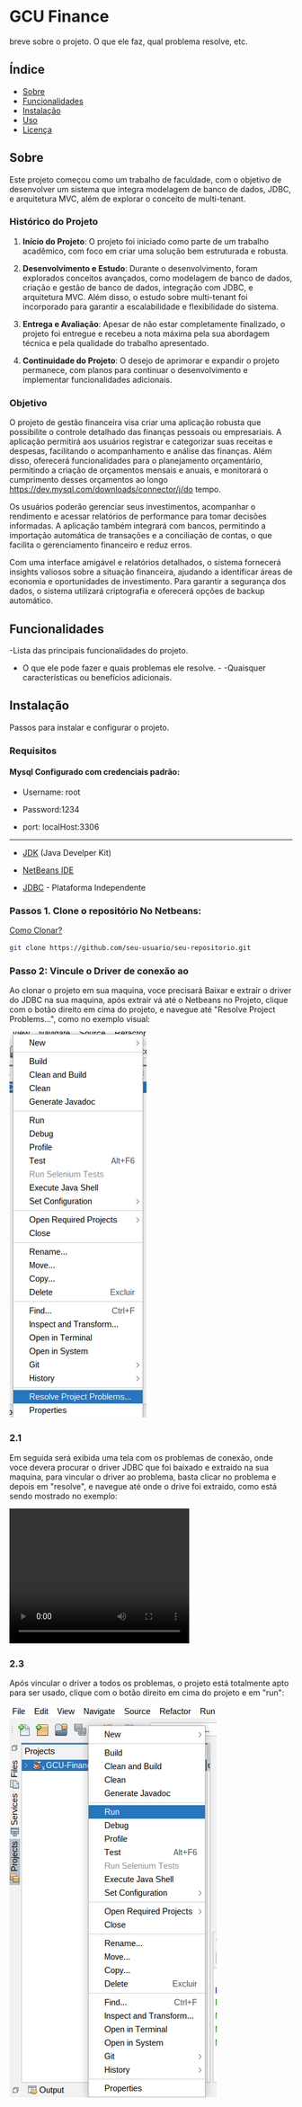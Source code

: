
# GCU Finance
 breve sobre o projeto. O que ele faz, qual problema resolve, etc.
 ## Índice 
 - [Sobre](#sobre)
 - [Funcionalidades](#funcionalidades)
 - [Instalação](#instalação) 
 - [Uso](#uso) 
 - [Licença](#licença) 


 ## Sobre 
 Este projeto começou como um trabalho de faculdade, com o objetivo de desenvolver um sistema que integra modelagem de banco de dados, JDBC, e arquitetura MVC, além de explorar o conceito de multi-tenant. 

### Histórico do Projeto

1.  **Início do Projeto**: O projeto foi iniciado como parte de um trabalho acadêmico, com foco em criar uma solução bem estruturada e robusta.
    
2.  **Desenvolvimento e Estudo**: Durante o desenvolvimento, foram explorados conceitos avançados, como modelagem de banco de dados, criação e gestão de banco de dados, integração com JDBC, e arquitetura MVC. Além disso, o estudo sobre multi-tenant foi incorporado para garantir a escalabilidade e flexibilidade do sistema.
    
3.  **Entrega e Avaliação**: Apesar de não estar completamente finalizado, o projeto foi entregue e recebeu a nota máxima pela sua abordagem técnica e pela qualidade do trabalho apresentado.
    
4.  **Continuidade do Projeto**: O desejo de aprimorar e expandir o projeto permanece, com planos para continuar o desenvolvimento e implementar funcionalidades adicionais.


### Objetivo
O projeto de gestão financeira visa criar uma aplicação robusta que possibilite o controle detalhado das finanças pessoais ou empresariais. A aplicação permitirá aos usuários registrar e categorizar suas receitas e despesas, facilitando o acompanhamento e análise das finanças. Além disso, oferecerá funcionalidades para o planejamento orçamentário, permitindo a criação de orçamentos mensais e anuais, e monitorará o cumprimento desses orçamentos ao longo https://dev.mysql.com/downloads/connector/j/do tempo.

Os usuários poderão gerenciar seus investimentos, acompanhar o rendimento e acessar relatórios de performance para tomar decisões informadas. A aplicação também integrará com bancos, permitindo a importação automática de transações e a conciliação de contas, o que facilita o gerenciamento financeiro e reduz erros.

Com uma interface amigável e relatórios detalhados, o sistema fornecerá insights valiosos sobre a situação financeira, ajudando a identificar áreas de economia e oportunidades de investimento. Para garantir a segurança dos dados, o sistema utilizará criptografia e oferecerá opções de backup automático.

 ## Funcionalidades 
 -Lista das principais funcionalidades do projeto. 
 - O que ele pode fazer e quais problemas ele resolve. - -Quaisquer características ou benefícios adicionais. 
  ## Instalação 
  Passos para instalar e configurar o projeto. 
 ### Requisitos 

 #### Mysql Configurado com credenciais padrão:

- Username: root

- Password:1234

- port: localHost:3306

---


- [JDK](https://www.oracle.com/br/java/technologies/downloads/) (Java Develper Kit)

- [NetBeans IDE](https://netbeans.apache.org/front/main/download/nb22/)

- [JDBC](https://dev.mysql.com/downloads/connector/j/) - Plataforma Independente

 ### Passos 1. Clone o repositório No Netbeans: 
[Como Clonar?](https://duodecimo.github.io/duodecimoMachineLearning/clonarProjetoNetbeansIDE/)
 ```bash 
 git clone https://github.com/seu-usuario/seu-repositorio.git
```
### Passo 2: Vincule o Driver de conexão ao 
Ao  clonar o projeto em sua maquina, voce precisará Baixar e extrair o driver do JDBC na sua maquina, após extrair vá até o Netbeans no Projeto, clique com o botão direito em cima do projeto, e navegue até "Resolve Project Problems...", como no exemplo visual:

![Exemplo Visual](/src/assets/%20Docs//MarkDown-01.png)

### 2.1 
Em seguida será exibida uma tela com os problemas de conexão, onde voce devera procurar o driver JDBC que foi baixado e extraido na sua maquina, para vincular o driver ao problema, basta clicar no problema e depois em "resolve", e navegue até onde o drive foi extraido, como está sendo mostrado no exemplo:

<video width="320" height="240" controls>
  <source src="/src/assets/Docs/MarkDown-03.mp4" type="video/mp4">
  Seu navegador não suporta o elemento de vídeo.
</video>

### 2.3
Após vincular o driver a todos os problemas, o projeto está totalmente apto para ser usado, clique com o botão direito em cima do projeto e em "run": 

![Exemplo visual](/src/assets/%20Docs/MarkDown-03.png)

